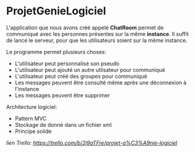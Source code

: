 # ProjetGenieLogiciel

L'application que nous avons créé appelé **ChatRoom** permet de communiqué avec les personnes présentes sur la même **instance**. 
Il suffit de lancé le serveur, pour que les utilisateurs soient sur la même instance.

Le programme permet plusieurs choses:
- L'utilisateur peut personnalisé son pseudo
- L'utilisateur peut ajouté un autre utlisateur pour communiqué
- L'utilisateur peut créé des groupes pour communiqué
- Les messages peuvent être consulté même après une déconnexion à l'instance
- Les messages peuvent être supprimer

Architecture logiciel:
- Pattern MVC
- Stockage de donné dans un fichier xml
- Principe solide

*lien Trello: https://trello.com/b/2j9aTFre/projet-g%C3%A9nie-logiciel*
